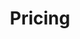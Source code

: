 ---
title: Pricing
description: "meta description"
draft: false
plans:
- title: UK CO2 Anual Neutrality Document
  subtitle: 2,088 seeds for a Greener Tomorrow
  price: 2088
  type: one-off payment
  recommended: true
  features:
    - Offsets over 10 tonnes of co2
    - Impact Tracking 
    - Certificate Issued
  button:
    label: Make a Lasting Impact Today!
    link: "https://buy.stripe.com/9AQ7vCenK2Bj6xW8wy"

- title: UK CO2 Monthly Neutrality Subscription
  subtitle: Grow 174 Trees Every Month
  price: 174
  type: month
  features:
    - Neutralises 866 kg of Co2
    - Automatic Planting
    - Easy Cancellation
  button:
    label: Commit to a Greener Future
    link: "https://buy.stripe.com/cN2g281AYfo56xW6ov"

- title: Quick support to the Earth
  subtitle: Plant 2 Trees
  price: 2
  type: one-off payment
  features:
    - Plant 2 Trees
    - Swift Contribution
    - Small Steps, Big Impact
  button:
    label: Support Reforestation Efforts Today!
    link: "https://buy.stripe.com/aEU7vC4Naa3L09ydQV"

call_to_action:
  title: Bespoke Carbon Footprint Solutions
  content: Evaluate your carbon footprint against your country’s average. If you’re below the average, you could save on offsetting costs! Fill in the contact form to start the process.
  image: '/images/cta.png'
  button:
    enable: true
    label: "Let’s Make an Impact Together!"
    link: "/contact"
    
---